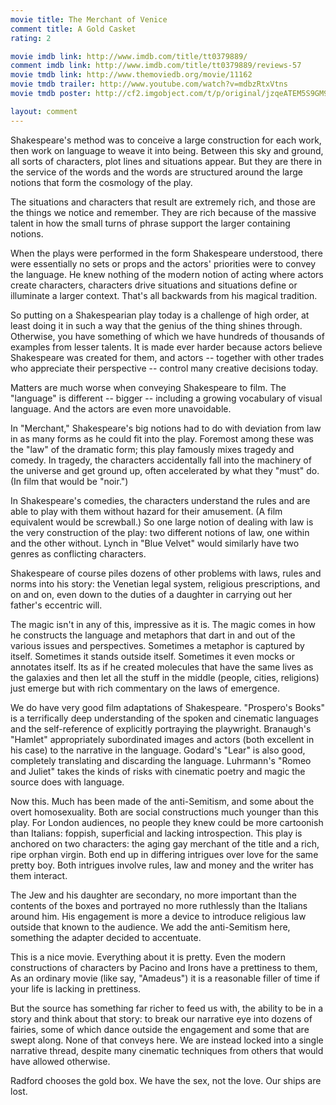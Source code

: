 ```yaml
---
movie title: The Merchant of Venice
comment title: A Gold Casket
rating: 2

movie imdb link: http://www.imdb.com/title/tt0379889/
comment imdb link: http://www.imdb.com/title/tt0379889/reviews-57
movie tmdb link: http://www.themoviedb.org/movie/11162
movie tmdb trailer: http://www.youtube.com/watch?v=mdbzRtxVtns
movie tmdb poster: http://cf2.imgobject.com/t/p/original/jzqeATEM5S9GM93SEvN8jiP55TE.jpg

layout: comment
---
```


Shakespeare's method was to conceive a large construction for each work, then work on language to weave it into being. Between this sky and ground, all sorts of characters, plot lines and situations appear. But they are there in the service of the words and the words are structured around the large notions that form the cosmology of the play.

The situations and characters that result are extremely rich, and those are the things we notice and remember. They are rich because of the massive talent in how the small turns of phrase support the larger containing notions.

When the plays were performed in the form Shakespeare understood, there were essentially no sets or props and the actors' priorities were to convey the language. He knew nothing of the modern notion of acting where actors create characters, characters drive situations and situations define or illuminate a larger context. That's all backwards from his magical tradition.

So putting on a Shakespearian play today is a challenge of high order, at least doing it in such a way that the genius of the thing shines through. Otherwise, you have something of which we have hundreds of thousands of examples from lesser talents. It is made ever harder because actors believe Shakespeare was created for them, and actors -- together with other trades who appreciate their perspective -- control many creative decisions today.

Matters are much worse when conveying Shakespeare to film. The "language" is different -- bigger -- including a growing vocabulary of visual language. And the actors are even more unavoidable.

In "Merchant," Shakespeare's big notions had to do with deviation from law in as many forms as he could fit into the play. Foremost among these was the "law" of the dramatic form; this play famously mixes tragedy and comedy. In tragedy, the characters accidentally fall into the machinery of the universe and get ground up, often accelerated by what they "must" do. (In film that would be "noir.")

In Shakespeare's comedies, the characters understand the rules and are able to play with them without hazard for their amusement. (A film equivalent would be screwball.) So one large notion of dealing with law is the very construction of the play: two different notions of law, one within and the other without. Lynch in "Blue Velvet" would similarly have two genres as conflicting characters.

Shakespeare of course piles dozens of other problems with laws, rules and norms into his story: the Venetian legal system, religious prescriptions, and on and on, even down to the duties of a daughter in carrying out her father's eccentric will. 

The magic isn't in any of this, impressive as it is. The magic comes in how he constructs the language and metaphors that dart in and out of the various issues and perspectives. Sometimes a metaphor is captured by itself. Sometimes it stands outside itself. Sometimes it even mocks or annotates itself. Its as if he created molecules that have the same lives as the galaxies and then let all the stuff in the middle (people, cities, religions) just emerge but with rich commentary on the laws of emergence.

We do have very good film adaptations of Shakespeare. "Prospero's Books" is a terrifically deep understanding of the spoken and cinematic languages and the self-reference of explicitly portraying the playwright. Branaugh's "Hamlet" appropriately subordinated images and actors (both excellent in his case) to the narrative in the language. Godard's "Lear" is also good, completely translating and discarding the language. Luhrmann's "Romeo and Juliet" takes the kinds of risks with cinematic poetry and magic the source does with language.

Now this. Much has been made of the anti-Semitism, and some about the overt homosexuality. Both are social constructions much younger than this play. For London audiences, no people they knew could be more cartoonish than Italians: foppish, superficial and lacking introspection. This play is anchored on two characters: the aging gay merchant of the title and a rich, ripe orphan virgin. Both end up in differing intrigues over love for the same pretty boy. Both intrigues involve rules, law and money and the writer has them interact. 

The Jew and his daughter are secondary, no more important than the contents of the boxes and portrayed no more ruthlessly than the Italians around him. His engagement is more a device to introduce religious law outside that known to the audience. We add the anti-Semitism here, something the adapter decided to accentuate.

This is a nice movie. Everything about it is pretty. Even the modern constructions of characters by Pacino and Irons have a prettiness to them, As an ordinary movie (like say, "Amadeus") it is a reasonable filler of time if your life is lacking in prettiness.

But the source has something far richer to feed us with, the ability to be in a story and think about that story: to break our narrative eye into dozens of fairies, some of which dance outside the engagement and some that are swept along. None of that conveys here. We are instead locked into a single narrative thread, despite many cinematic techniques from others that would have allowed otherwise.

Radford chooses the gold box. We have the sex, not the love. Our ships are lost.